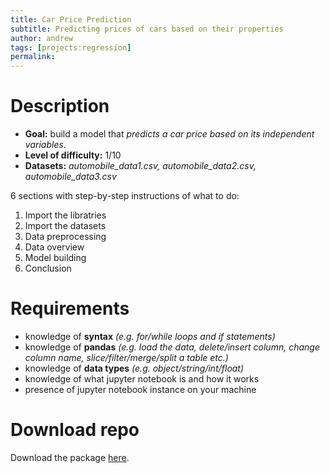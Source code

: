 ```yaml
---
title: Car Price Prediction
subtitle: Predicting prices of cars based on their properties
author: andrew
tags: [projects:regression]
permalink:
---
```

# Description

- **Goal:** build a model that *predicts a car price based on its independent variables*.
- **Level of difficulty:** 1/10
- **Datasets:** *automobile_data1.csv, automobile_data2.csv, automobile_data3.csv*

6 sections with step-by-step instructions of what to do:

1. Import the libratries
2. Import the datasets
3. Data preprocessing
4. Data overview
5. Model building
6. Conclusion

# Requirements
- knowledge of **syntax** *(e.g. for/while loops and if statements)*
- knowledge of **pandas** *(e.g. load the data, delete/insert column, change column name, slice/filter/merge/split a table etc.)*
- knowledge of **data types** *(e.g. object/string/int/float)*
- knowledge of what jupyter notebook is and how it works 
- presence of jupyter notebook instance on your machine

# Download repo
Download the package [here](https://github.com/the-learning-machine/projects/tree/master/tlm_project1).
